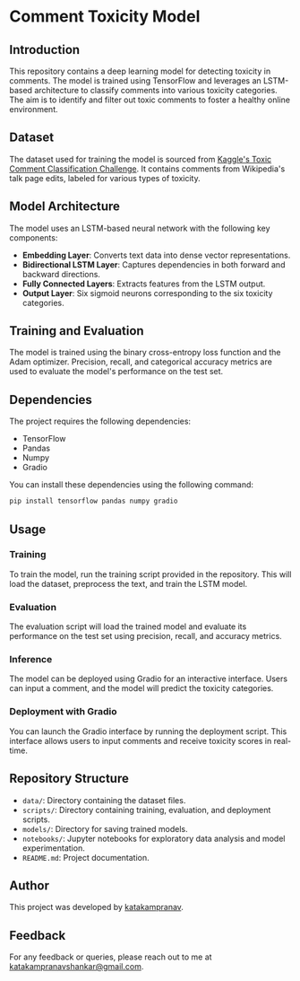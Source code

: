 # Comment Toxicity Model

## Introduction

This repository contains a deep learning model for detecting toxicity in comments. The model is trained using TensorFlow and leverages an LSTM-based architecture to classify comments into various toxicity categories. The aim is to identify and filter out toxic comments to foster a healthy online environment.

## Dataset

The dataset used for training the model is sourced from [Kaggle's Toxic Comment Classification Challenge](https://www.kaggle.com/c/jigsaw-toxic-comment-classification-challenge). It contains comments from Wikipedia's talk page edits, labeled for various types of toxicity.

## Model Architecture

The model uses an LSTM-based neural network with the following key components:
- **Embedding Layer**: Converts text data into dense vector representations.
- **Bidirectional LSTM Layer**: Captures dependencies in both forward and backward directions.
- **Fully Connected Layers**: Extracts features from the LSTM output.
- **Output Layer**: Six sigmoid neurons corresponding to the six toxicity categories.

## Training and Evaluation

The model is trained using the binary cross-entropy loss function and the Adam optimizer. Precision, recall, and categorical accuracy metrics are used to evaluate the model's performance on the test set.

## Dependencies

The project requires the following dependencies:
- TensorFlow
- Pandas
- Numpy
- Gradio

You can install these dependencies using the following command:

```sh
pip install tensorflow pandas numpy gradio
```

## Usage

### Training

To train the model, run the training script provided in the repository. This will load the dataset, preprocess the text, and train the LSTM model.

### Evaluation

The evaluation script will load the trained model and evaluate its performance on the test set using precision, recall, and accuracy metrics.

### Inference

The model can be deployed using Gradio for an interactive interface. Users can input a comment, and the model will predict the toxicity categories.

### Deployment with Gradio

You can launch the Gradio interface by running the deployment script. This interface allows users to input comments and receive toxicity scores in real-time.

## Repository Structure

- `data/`: Directory containing the dataset files.
- `scripts/`: Directory containing training, evaluation, and deployment scripts.
- `models/`: Directory for saving trained models.
- `notebooks/`: Jupyter notebooks for exploratory data analysis and model experimentation.
- `README.md`: Project documentation.

## Author

This project was developed by [katakampranav](https://github.com/katakampranav).

## Feedback

For any feedback or queries, please reach out to me at katakampranavshankar@gmail.com.
